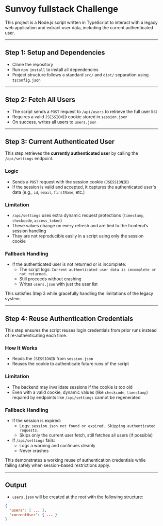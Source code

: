 # Sunvoy fullstack Challenge

This project is a Node.js script written in TypeScript to interact with a legacy web application and extract user data, including the current authenticated user.

---

## Step 1: Setup and Dependencies

- Clone the repository
- Run `npm install` to install all dependencies
- Project structure follows a standard `src/` and `dist/` separation using `tsconfig.json`

---

## Step 2: Fetch All Users

- The script sends a `POST` request to `/api/users` to retrieve the full user list
- Requires a valid `JSESSIONID` cookie stored in `session.json`
- On success, writes all users to `users.json`

---

## Step 3: Current Authenticated User

This step retrieves the **currently authenticated user** by calling the `/api/settings` endpoint.

### Logic

- Sends a `POST` request with the session cookie (`JSESSIONID`)
- If the session is valid and accepted, it captures the authenticated user's data (e.g., `id`, `email`, `firstName`, etc.)

###  Limitation

- `/api/settings` uses extra dynamic request protections (`timestamp`, `checkcode`, `access_token`)
- These values change on every refresh and are tied to the frontend’s session handling
- They are not reproducible easily in a script using only the session cookie

### Fallback Handling

- If the authenticated user is not returned or is incomplete:
  - The script logs: `Current authenticated user data is incomplete or not returned.`
  - Still proceeds without crashing
  - Writes `users.json` with just the user list

This satisfies Step 3 while gracefully handling the limitations of the legacy system.

---

## Step 4: Reuse Authentication Credentials

This step ensures the script reuses login credentials from prior runs instead of re-authenticating each time.

###  How It Works

- Reads the `JSESSIONID` from `session.json`
- Reuses the cookie to authenticate future runs of the script

###  Limitation

- The backend may invalidate sessions if the cookie is too old
- Even with a valid cookie, dynamic values (like `checkcode`, `timestamp`) required by endpoints like `/api/settings` cannot be regenerated

### Fallback Handling

- If the session is expired:
  - Logs: `session.json not found or expired. Skipping authenticated requests.`
  - Skips only the current user fetch, still fetches all users (if possible)
- If `/api/settings` fails:
  - Logs a warning and continues cleanly
  - Never crashes

This demonstrates a working reuse of authentication credentials while failing safely when session-based restrictions apply.

---

##  Output

- `users.json` will be created at the root with the following structure:

```json
{
  "users": [ ... ],
  "currentUser": { ... } 
}
